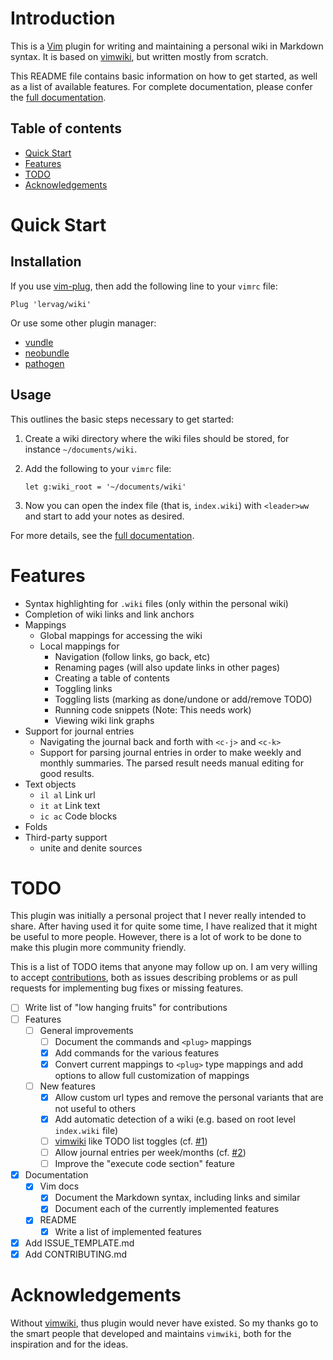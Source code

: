 # Introduction

This is a [Vim](http://www.vim.org/) plugin for writing and maintaining
a personal wiki in Markdown syntax. It is based on
[vimwiki](https://github.com/vimwiki/vimwiki), but written mostly from scratch.

This README file contains basic information on how to get started, as well as
a list of available features. For complete documentation, please confer the
[full documentation](https://github.com/lervag/wiki/blob/master/doc/wiki.txt).

## Table of contents

* [Quick Start](#quick-start)
* [Features](#features)
* [TODO](#todo)
* [Acknowledgements](#acknowledgements)

# Quick Start

## Installation

If you use [vim-plug](https://github.com/junegunn/vim-plug), then add the
following line to your `vimrc` file:

```vim
Plug 'lervag/wiki'
```

Or use some other plugin manager:
- [vundle](https://github.com/gmarik/vundle)
- [neobundle](https://github.com/Shougo/neobundle.vim)
- [pathogen](https://github.com/tpope/vim-pathogen)

## Usage

This outlines the basic steps necessary to get started:

1. Create a wiki directory where the wiki files should be stored, for instance
   `~/documents/wiki`.

2. Add the following to your `vimrc` file:

   ```vim
   let g:wiki_root = '~/documents/wiki'
   ```

3. Now you can open the index file (that is, `index.wiki`) with `<leader>ww`
   and start to add your notes as desired.

For more details, see the [full
documentation](https://github.com/lervag/wiki/blob/master/doc/wiki.txt).

# Features

- Syntax highlighting for `.wiki` files (only within the personal wiki)
- Completion of wiki links and link anchors
- Mappings
  - Global mappings for accessing the wiki
  - Local mappings for
    - Navigation (follow links, go back, etc)
    - Renaming pages (will also update links in other pages)
    - Creating a table of contents
    - Toggling links
    - Toggling lists (marking as done/undone or add/remove TODO)
    - Running code snippets (Note: This needs work)
    - Viewing wiki link graphs
- Support for journal entries
  - Navigating the journal back and forth with `<c-j>` and `<c-k>`
  - Support for parsing journal entries in order to make weekly and monthly
  summaries. The parsed result needs manual editing for good results.
- Text objects
  - `il al` Link url
  - `it at` Link text
  - `ic ac` Code blocks
- Folds
- Third-party support
  - unite and denite sources

# TODO

This plugin was initially a personal project that I never really intended to
share. After having used it for quite some time, I have realized that it might
be useful to more people. However, there is a lot of work to be done to make
this plugin more community friendly.

This is a list of TODO items that anyone may follow up on. I am very willing to
accept [contributions](CONTRIBUTING.md), both as issues describing problems or
as pull requests for implementing bug fixes or missing features.

- [ ] Write list of "low hanging fruits" for contributions
- [ ] Features
  - [ ] General improvements
    - [ ] Document the commands and `<plug>` mappings
    - [x] Add commands for the various features
    - [x] Convert current mappings to `<plug>` type mappings and add options to
          allow full customization of mappings
  - [ ] New features
    - [x] Allow custom url types and remove the personal variants that are not
          useful to others
    - [x] Add automatic detection of a wiki (e.g. based on root level
          `index.wiki` file)  
    - [ ] [vimwiki](https://github.com/vimwiki/vimwiki) like TODO list toggles
          (cf. [#1](../../issues/1))
    - [ ] Allow journal entries per week/months (cf. [#2](../../issues/1))
    - [ ] Improve the "execute code section" feature
- [x] Documentation
  - [x] Vim docs
    - [x] Document the Markdown syntax, including links and similar
    - [x] Document each of the currently implemented features
  - [x] README
    - [x] Write a list of implemented features
- [x] Add ISSUE_TEMPLATE.md
- [x] Add CONTRIBUTING.md

# Acknowledgements

Without [vimwiki](https://github.com/vimwiki/vimwiki), thus plugin would never
have existed. So my thanks go to the smart people that developed and maintains
`vimwiki`, both for the inspiration and for the ideas.

